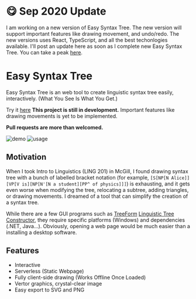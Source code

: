 # :yum: Sep 2020 Update
I am working on a new version of Easy Syntax Tree. The new version will support important features like drawing movement, and undo/redo. The new versions uses React, TypeScript, and all the best techonlogies available. I'll post an update here as soon as I complete new Easy Syntax Tree. 
You can take a peak [here](https://codesandbox.io/s/estv2-6zkkg).

# Easy Syntax Tree
Easy Syntax Tree is an web tool to create linguistic syntax tree easily, interactively.
(What You See Is What You Get.)

Try it [here](https://jiahao-c.github.io/EasySyntaxTree/) **This project is still in development.** Important features like drawing movements is yet to be implemented.

**Pull requests are more than welcomed.**

![demo](https://cdn.jsdelivr.net/gh/jhcccc/EasySyntaxTree@master/img/tree.png)
![usage](https://cdn.jsdelivr.net/gh/jhcccc/EasySyntaxTree@master/img/usage.png)

## Motivation
When I took Intro to Linguistics (LING 201) in McGill, I found drawing syntax tree with a bunch of labelled bracket notation (for example, `[S[NP[N Alice]][VP[V is][NP[N'[N a student][PP^ of physics]]]`) is exhausting, and it gets even worse when modifying the tree, relocating a subtree, adding triangles, or drawing movements. I dreamed of a tool that can simplify the creation of a syntax tree.

While there are a few GUI programs such as [TreeForm](http://www.mapsofspeech.com/2017/10/02/treeform/) [Linguistic Tree Constructor](http://ltc.sourceforge.net/), they require specific platforms (Windows) and dependencies (.NET, Java...). Obviously, opening a web page would be much easier than a installing a desktop software. 

## Features
- Interactive
- Serverless (Static Webpage)
- Fully client-side drawing (Works Offline Once Loaded)
- Vertor graphics, crystal-clear image
- Easy export to SVG and PNG

